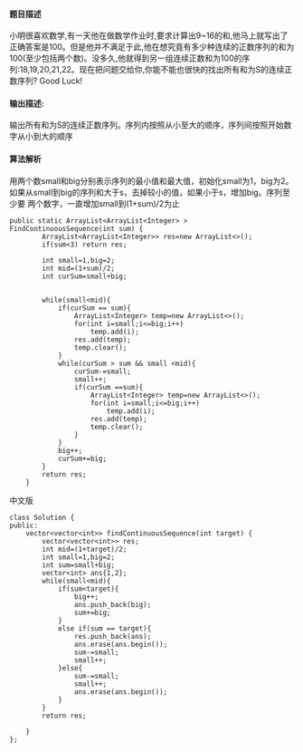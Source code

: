 #### 题目描述
小明很喜欢数学,有一天他在做数学作业时,要求计算出9~16的和,他马上就写出了正确答案是100。但是他并不满足于此,他在想究竟有多少种连续的正数序列的和为100(至少包括两个数)。没多久,他就得到另一组连续正数和为100的序列:18,19,20,21,22。现在把问题交给你,你能不能也很快的找出所有和为S的连续正数序列? Good Luck!
#### 输出描述:
输出所有和为S的连续正数序列。序列内按照从小至大的顺序，序列间按照开始数字从小到大的顺序
#### 算法解析
用两个数small和big分别表示序列的最小值和最大值，初始化small为1，big为2。如果从small到big的序列和大于s，去掉较小的值，如果小于s，增加big。序列至少要
两个数字，一直增加small到(1+sum)/2为止
```
public static ArrayList<ArrayList<Integer> > FindContinuousSequence(int sum) {
        ArrayList<ArrayList<Integer>> res=new ArrayList<>();
        if(sum<3) return res;

        int small=1,big=2;
        int mid=(1+sum)/2;
        int curSum=small+big;


        while(small<mid){
            if(curSum == sum){
                ArrayList<Integer> temp=new ArrayList<>();
                for(int i=small;i<=big;i++)
                    temp.add(i);
                res.add(temp);
                temp.clear();
            }
            while(curSum > sum && small <mid){
                curSum-=small;
                small++;
                if(curSum ==sum){
                    ArrayList<Integer> temp=new ArrayList<>();
                    for(int i=small;i<=big;i++)
                        temp.add(i);
                    res.add(temp);
                    temp.clear();
                }
            }
            big++;
            curSum+=big;
        }
        return res;
    }
```
中文版
```
class Solution {
public:
    vector<vector<int>> findContinuousSequence(int target) {
        vector<vector<int>> res;
        int mid=(1+target)/2;
        int small=1,big=2;
        int sum=small+big;
        vector<int> ans{1,2};
        while(small<mid){
            if(sum<target){
                big++;
                ans.push_back(big);
                sum+=big;
            }
            else if(sum == target){
                res.push_back(ans);
                ans.erase(ans.begin());
                sum-=small;
                small++;
            }else{
                sum-=small;
                small++;
                ans.erase(ans.begin());
            }
        }
        return res;

    }
};
```
